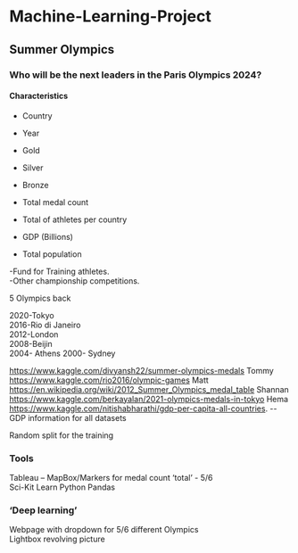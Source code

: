 # Machine-Learning-Project

## Summer Olympics    

### Who will be the next leaders in the Paris Olympics 2024?
 

#### Characteristics
* Country
* Year


* Gold
* Silver
* Bronze
* Total medal count
* Total of athletes per country
* GDP (Billions)
* Total population

-Fund for Training athletes.  
-Other championship competitions.   

5 Olympics back  

2020-Tokyo  
2016-Rio di Janeiro  
2012-London  
2008-Beijin  
2004- Athens 
2000- Sydney

https://www.kaggle.com/divyansh22/summer-olympics-medals  Tommy  
https://www.kaggle.com/rio2016/olympic-games Matt  
https://en.wikipedia.org/wiki/2012_Summer_Olympics_medal_table Shannan  
https://www.kaggle.com/berkayalan/2021-olympics-medals-in-tokyo Hema  
https://www.kaggle.com/nitishabharathi/gdp-per-capita-all-countries. -- GDP information for all datasets   


Random split for the training  

### Tools
Tableau – MapBox/Markers for medal count ‘total’ - 5/6  
Sci-Kit Learn 
Python Pandas 

### ‘Deep learning’

Webpage with dropdown for 5/6 different Olympics     
Lightbox revolving picture 





